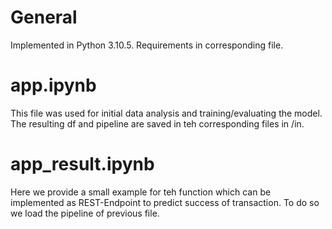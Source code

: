 # General

Implemented in Python 3.10.5. Requirements in corresponding file.

# app.ipynb

This file was used for initial data analysis and training/evaluating the model. The resulting df and pipeline are saved in teh corresponding files in /in.

# app_result.ipynb

Here we provide a small example for teh function which can be implemented as REST-Endpoint to predict success of transaction. To do so we load the pipeline of previous file.